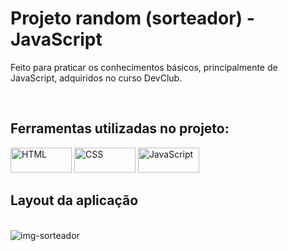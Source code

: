 <h1>Projeto random (sorteador) - JavaScript</h1>
<p>Feito para praticar os conhecimentos básicos, principalmente de JavaScript, adquiridos no curso DevClub.</p>
<br>
<h2>Ferramentas utilizadas no projeto:</h2>
<img src="https://img.shields.io/badge/HTML-E34F26?style=for-the-badge&logo=html5&logoColor=white" alt="HTML" Width=98px; height=40px>
<img src="https://img.shields.io/badge/CSS-239120?&style=for-the-badge&logo=css3&logoColor=white" alt="CSS" width=98px" height=40px>
<img src="https://img.shields.io/badge/JavaScript-F7DF1E?style=for-the-badge&logo=javascript&logoColor=black" alt="JavaScript" width=98px height=40px>
<br>
<h2>Layout da aplicação</h2>
<br>
<img src="https://github.com/GabrielMB13/projeto-random-JS/blob/main/assets/Home%20da%20aplica%C3%A7%C3%A3o.png" alt="img-sorteador">
